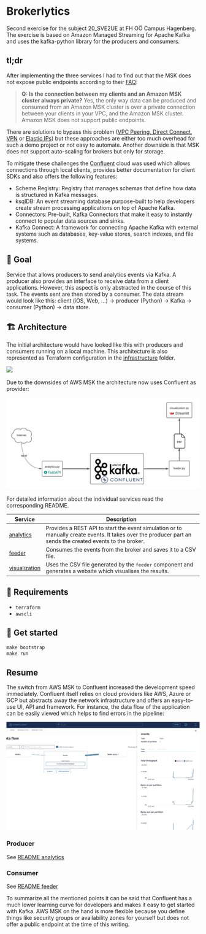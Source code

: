 # Brokerlytics

Second exercise for the subject 20_SVE2UE at FH OÖ Campus Hagenberg. The exercise is based on Amazon Managed Streaming for Apache Kafka and uses the kafka-python library for the producers and consumers.

## tl;dr

After implementing the three services I had to find out that the MSK does not expose public endpoints according to their [FAQ](https://aws.amazon.com/msk/faqs/):

> **Q: Is the connection between my clients and an Amazon MSK cluster always private?**
Yes, the only way data can be produced and consumed from an Amazon MSK cluster is over a private connection between your clients in your VPC, and the Amazon MSK cluster. Amazon MSK does not support public endpoints.

There are solutions to bypass this problem ([VPC Peering, Direct Connect, VPN](https://docs.aws.amazon.com/msk/latest/developerguide/client-access.html) or [Elastic IPs](https://repetitive.it/aws-msk-how-to-expose-the-cluster-on-the-public-network/?lang=en)) but these approaches are either too much overhead for such a demo project or not easy to automate. Another downside is that MSK does not support auto-scaling for brokers but only for storage.

To mitigate these challenges the [Confluent](https://www.confluent.io) cloud was used which allows connections through local clients, provides better documentation for client SDKs and also offers the following features:
* Scheme Registry: Registry that manages schemas that define how data is structured in Kafka messages.
* ksqlDB: An event streaming database purpose-built to help developers create stream processing applications on top of Apache Kafka.
* Connectors: Pre-built, Kafka Connectors that make it easy to instantly connect to popular data sources and sinks.
* Kafka Connect: A framework for connecting Apache Kafka with external systems such as databases, key-value stores, search indexes, and file systems.

## 🚩 Goal

Service that allows producers to send analytics events via Kafka. A producer also provides an interface to receive data from a client applications. However, this aspect is only abstracted in the course of this task. The events sent are then stored by a consumer.
The data stream would look like this: client (iOS, Web, ...) -> producer (Python) -> Kafka -> consumer (Python) -> data store.

## 🏗 Architecture

The initial architecture would have looked like this with producers and consumers running on a local machine. This architecture is also represented as Terraform configuration in the [infrastructure](./infrastructure) folder.

![](https://docs.aws.amazon.com/msk/latest/developerguide/images/msk-architecture.png)

Due to the downsides of AWS MSK the architecture now uses Confluent as provider:

![](.github/architecture.png)

For detailed information about the individual services read the corresponding README.

| Service                                    	| Description                                                                                                                                                	|
|--------------------------------------------	|------------------------------------------------------------------------------------------------------------------------------------------------------------	|
| [analytics](./analytics/README.md)         	| Provides a REST API to start the event simulation or to manually create events. It takes over the producer part an sends the created events to the broker. 	|
| [feeder](./feeder/README.md)               	| Consumes the events from the broker and saves it to a CSV file.                                                                                            	|
| [visualization](./visualization/README.md) 	| Uses the CSV file generated by the `feeder` component and generates a website which visualises the results.                                                	|

## 📝 Requirements

* `terraform`
* `awscli`

## 🚀 Get started

```
make bootstrap
make run
```

## Resume

The switch from AWS MSK to Confluent increased the development speed immediately. Confluent itself relies on cloud providers like AWS, Azure or GCP but abstracts away the network infrastructure and offers an easy-to-use UI, API and framework. For instance, the data flow of the application can be easily viewed which helps to find errors in the pipeline: 

![](.github/data-flow.png)

### Producer
See [README analytics](./analytics/README.md)

### Consumer
See [README feeder](./feeder/README.md)

To summarize all the mentioned points it can be said that Confluent has a much lower learning curve for developers and makes it easy to get started with Kafka. AWS MSK on the hand is more flexible because you define things like security groups or availability zones for yourself but does not offer a public endpoint at the time of this writing.

